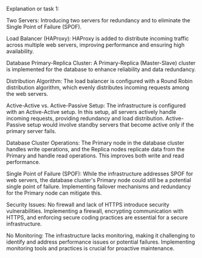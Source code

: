 Explanation or task 1:

Two Servers:
Introducing two servers for redundancy and to eliminate the Single Point of Failure (SPOF).

Load Balancer (HAProxy):
HAProxy is added to distribute incoming traffic across multiple web servers, improving performance and ensuring high availability.

Database Primary-Replica Cluster:
A Primary-Replica (Master-Slave) cluster is implemented for the database to enhance reliability and data redundancy.

Distribution Algorithm:
The load balancer is configured with a Round Robin distribution algorithm, which evenly distributes incoming requests among the web servers.

Active-Active vs. Active-Passive Setup:
The infrastructure is configured with an Active-Active setup. In this setup, all servers actively handle incoming requests, providing redundancy and load distribution. Active-Passive setup would involve standby servers that become active only if the primary server fails.

Database Cluster Operations:
The Primary node in the database cluster handles write operations, and the Replica nodes replicate data from the Primary and handle read operations. This improves both write and read performance.

Single Point of Failure (SPOF):
While the infrastructure addresses SPOF for web servers, the database cluster's Primary node could still be a potential single point of failure. Implementing failover mechanisms and redundancy for the Primary node can mitigate this.

Security Issues:
No firewall and lack of HTTPS introduce security vulnerabilities. Implementing a firewall, encrypting communication with HTTPS, and enforcing secure coding practices are essential for a secure infrastructure.

No Monitoring:
The infrastructure lacks monitoring, making it challenging to identify and address performance issues or potential failures. Implementing monitoring tools and practices is crucial for proactive maintenance.
